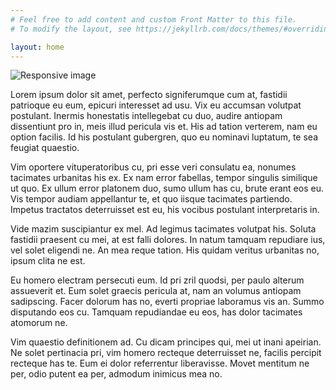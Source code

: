 ```yaml
---
# Feel free to add content and custom Front Matter to this file.
# To modify the layout, see https://jekyllrb.com/docs/themes/#overriding-theme-defaults

layout: home
---
```

<section id="about">
	<div class="container">
	  <div class="avatar">
		<img class="img-circle" src="{{ site.baseurl }}static/img/{{ site.avatar }}" alt="Responsive image">
	  </div>



Lorem ipsum dolor sit amet, perfecto signiferumque cum at, fastidii patrioque eu eum, epicuri interesset ad usu. Vix eu accumsan volutpat postulant. Inermis honestatis intellegebat cu duo, audire antiopam dissentiunt pro in, meis illud pericula vis et. His ad tation verterem, nam eu option facilis. Id his postulant gubergren, quo eu nominavi luptatum, te sea feugiat quaestio.

Vim oportere vituperatoribus cu, pri esse veri consulatu ea, nonumes tacimates urbanitas his ex. Ex nam error fabellas, tempor singulis similique ut quo. Ex ullum error platonem duo, sumo ullum has cu, brute erant eos eu. Vis tempor audiam appellantur te, et quo iisque tacimates partiendo. Impetus tractatos deterruisset est eu, his vocibus postulant interpretaris in.

Vide mazim suscipiantur ex mel. Ad legimus tacimates volutpat his. Soluta fastidii praesent cu mei, at est falli dolores. In natum tamquam repudiare ius, vel solet eligendi ne. An mea reque tation. His quidam veritus urbanitas no, ipsum clita ne est.

Eu homero electram persecuti eum. Id pri zril quodsi, per paulo alterum assueverit et. Eum solet graecis pericula at, nam an volumus antiopam sadipscing. Facer dolorum has no, everti propriae laboramus vis an. Summo disputando eos cu. Tamquam repudiandae eu eos, has dolor tacimates atomorum ne.

Vim quaestio definitionem ad. Cu dicam principes qui, mei ut inani apeirian. Ne solet pertinacia pri, vim homero recteque deterruisset ne, facilis percipit recteque has te. Eum ei dolor referrentur liberavisse. Movet mentitum ne per, odio putent ea per, admodum inimicus mea no.
	</div>
</section>